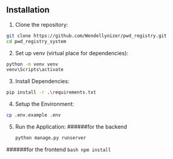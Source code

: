 ## Installation

1. Clone the repository:
```bash
git clone https://github.com/Wendellynizer/pwd_registry.git
cd pwd_registry_system
```

2. Set up venv (virtual place for dependencies):
```bash
python -m venv venv
venv\Scripts\activate
```

3. Install Dependencies:
```bash
pip install -r .\requirements.txt
```

4. Setup the Environment:
```bash
cp .env.example .env
```

5. Run the Application:
######for the backend
	```bash
	python manage.py runserver
	```
######for the frontend
	```bash
	npm install
	```

